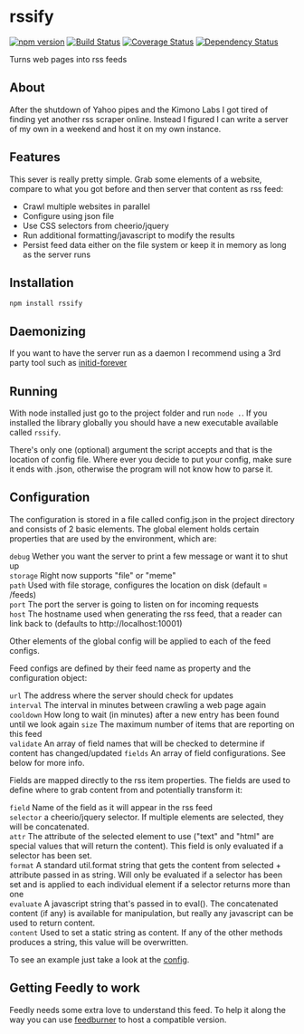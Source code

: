 # rssify
[![npm version](https://badge.fury.io/js/rssify.svg)](http://badge.fury.io/js/rssify)
[![Build Status](https://travis-ci.org/mallocator/rssify.svg?branch=master)](https://travis-ci.org/mallocator/rssify)
[![Coverage Status](https://coveralls.io/repos/mallocator/rssify/badge.svg?branch=master&service=github)](https://coveralls.io/github/mallocator/rssify?branch=master)
[![Dependency Status](https://david-dm.org/mallocator/rssify.svg)](https://david-dm.org/mallocator/rssify) 

Turns web pages into rss feeds

## About

After the shutdown of Yahoo pipes and the Kimono Labs I got tired of finding yet another rss scraper online. Instead
I figured I can write a server of my own in a weekend and host it on my own instance.

## Features

This sever is really pretty simple. Grab some elements of a website, compare to what you got before and then server
that content as rss feed:

* Crawl multiple websites in parallel
* Configure using json file
* Use CSS selectors from cheerio/jquery 
* Run additional formatting/javascript to modify the results
* Persist feed data either on the file system or keep it in memory as long as the server runs

## Installation

```npm install rssify```

## Daemonizing

If you want to have the server run as a daemon I recommend using a 3rd party tool such as 
[initid-forever](https://github.com/92bondstreet/initd-forever)

## Running

With node installed just go to the project folder and run ```node .```. If you installed the library globally you should 
have a new executable available called ```rssify```. 

There's only one (optional) argument the script accepts and that is the location of config file. Where ever you decide
to put your config, make sure it ends with .json, otherwise the program will not know how to parse it.

## Configuration

The configuration is stored in a file called config.json in the project directory and consists of 2 basic elements. 
The global element holds certain properties that are used by the environment, which are:

```debug``` Wether you want the server to print a few message or want it to shut up  
```storage``` Right now supports "file" or "meme"  
```path``` Used with file storage, configures the location on disk (default = <rssify-dir>/feeds)  
```port``` The port the server is going to listen on for incoming requests  
```host``` The hostname used when generating the rss feed, that a reader can link back to (defaults to http://localhost:10001)  

Other elements of the global config will be applied to each of the feed configs.

Feed configs are defined by their feed name as property and the configuration object:

```url``` The address where the server should check for updates  
```interval``` The interval in minutes between crawling a web page again  
```cooldown``` How long to wait (in minutes) after a new entry has been found until we look again
```size``` The maximum number of items that are reporting on this feed  
```validate``` An array of field names that will be checked to determine if content has changed/updated
```fields``` An array of field configurations. See below for more info.  

Fields are mapped directly to the rss item properties. The fields are used to define where to grab content from and
potentially transform it:

```field``` Name of the field as it will appear in the rss feed  
```selector``` a cheerio/jquery selector. If multiple elements are selected, they will be concatenated.  
```attr``` The attribute of the selected element to use ("text" and "html" are special values that will return the 
content). This field is only evaluated if a selector has been set.  
```format``` A standard util.format string that gets the content from selected + attribute passed in as string. Will 
only be evaluated if a selector has been set and is applied to each individual element if a selector returns more than
one  
```evaluate``` A javascript string that's passed in to eval(). The concatenated content (if any) is available for
manipulation, but really any javascript can be used to return content.  
```content``` Used to set a static string as content. If any of the other methods produces a string, this value will be
overwritten.  

To see an example just take a look at the [config](./config.json).
 

## Getting Feedly to work

Feedly needs some extra love to understand this feed. To help it along the way you can use 
[feedburner](https://feedburner.google.com/) to host a compatible version. 